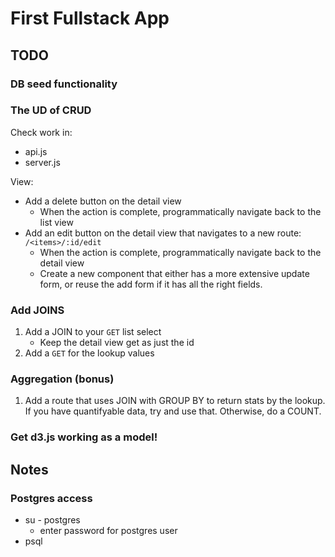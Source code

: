First Fullstack App
===

## TODO

### DB seed functionality

### The UD of CRUD

Check work in:

* api.js
* server.js

View:

* Add a delete button on the detail view
  * When the action is complete, programmatically navigate back to the list view
* Add an edit button on the detail view that navigates to a new route: `/<items>/:id/edit`
  * When the action is complete, programmatically navigate back to the detail view
  * Create a new component that either has a more extensive update form, or reuse the add form if it has
all the right fields.


### Add JOINS


1. Add a JOIN to your `GET` list select
    * Keep the detail view get as just the id
2. Add a `GET` for the lookup values

### Aggregation (bonus)

1. Add a route that uses JOIN with GROUP BY to return stats by the lookup. If you have quantifyable data, try and use 
that. Otherwise, do a COUNT.
    

### Get d3.js working as a model!

 

## Notes

### Postgres access

* su - postgres
  * enter password for postgres user
* psql
